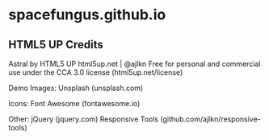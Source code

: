 # spacefungus.github.io

## HTML5 UP Credits

Astral by HTML5 UP
html5up.net | @ajlkn
Free for personal and commercial use under the CCA 3.0 license (html5up.net/license)

Demo Images:
    Unsplash (unsplash.com)

Icons:
    Font Awesome (fontawesome.io)

Other:
    jQuery (jquery.com)
    Responsive Tools (github.com/ajlkn/responsive-tools)
